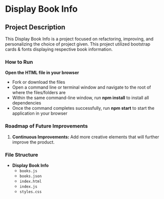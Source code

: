 # Display Book Info

## Project Description
This Display Book Info is a project focused on refactoring, improving, and personalizing the choice of project given. This project utilized bootstrap cards & fonts displaying respective book information.

### How to Run
**Open the HTML file in your browser**
   - Fork or download the files
   - Open a command line or terminal window and navigate to the root of where the files/folders are
   - Within the same command-line window, run **npm install** to install all dependencies
   - Once the command completes successfully, run **npm start** to start the application in your browser
     
### Roadmap of Future Improvements 
1. **Continuous Improvements:** Add more creative elements that will further improve the product.

### File Structure
- **Display Book Info**
  - `books.js`
  - `books.json`
  - `index.html`
  - `index.js`
  - `styles.css`
